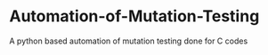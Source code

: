 Automation-of-Mutation-Testing
==============================

A python based automation of mutation testing done for C codes
